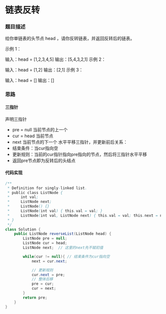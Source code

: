 # 链表反转
### 题目描述
给你单链表的头节点 head ，请你反转链表，并返回反转后的链表。

示例 1：

输入：head = [1,2,3,4,5]
输出：[5,4,3,2,1]
示例 2：


输入：head = [1,2]
输出：[2,1]
示例 3：

输入：head = []
输出：[]
### 思路
#### 三指针
声明三指针
- pre = null 当前节点的上一个
- cur = head 当前节点
- next 当前节点的下一个
水平平移三指针，并更新前后关系：
- 结束条件：当cur指向空
- 更新规则：当前的cur指针指向pre指向的节点，然后将三指针水平平移
- 返回pre节点即为反转后的头结点
#### 代码实现
```java
/**
 * Definition for singly-linked list.
 * public class ListNode {
 *     int val;
 *     ListNode next;
 *     ListNode() {}
 *     ListNode(int val) { this.val = val; }
 *     ListNode(int val, ListNode next) { this.val = val; this.next = next; }
 * }
 */
class Solution {
    public ListNode reverseList(ListNode head) {
        ListNode pre = null;
        ListNode cur = head;
        ListNode next;  // 这里的next先不赋初值

        while(cur != null){ // 结束条件为cur指向空
            next = cur.next;

            // 更新规则
            cur.next = pre;
            // 整体后移
            pre = cur;
            cur = next;
        }
        return pre;
    }
}
```